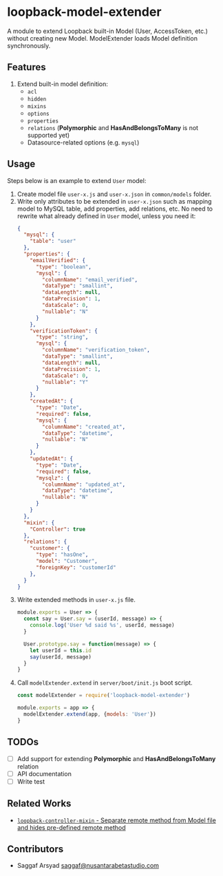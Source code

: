 # loopback-model-extender

A module to extend Loopback built-in Model (User, AccessToken, etc.) without creating new Model. ModelExtender loads Model definition synchronously.

## Features
1. Extend built-in model definition:
    - `acl`
    - `hidden`
    - `mixins`
    - `options`
    - `properties`
    - `relations` (**Polymorphic** and **HasAndBelongsToMany** is not supported yet)
    - Datasource-related options (e.g. `mysql`)

## Usage

Steps below is an example to extend `User` model:

1. Create model file `user-x.js` and `user-x.json` in `common/models` folder.
1. Write only attributes to be extended in `user-x.json` such as mapping model to MySQL table, add properties, add relations, etc. No need to rewrite what already defined in `User` model, unless you need it: 
    ```json
    {
      "mysql": {
        "table": "user"
      },
      "properties": {
        "emailVerified": {
          "type": "boolean",
          "mysql": {
            "columnName": "email_verified",
            "dataType": "smallint",
            "dataLength": null,
            "dataPrecision": 1,
            "dataScale": 0,
            "nullable": "N"
          }
        },
        "verificationToken": {
          "type": "string",
          "mysql": {
            "columnName": "verification_token",
            "dataType": "smallint",
            "dataLength": null,
            "dataPrecision": 1,
            "dataScale": 0,
            "nullable": "Y"
          }
        },
        "createdAt": {
          "type": "Date",
          "required": false,
          "mysql": {
            "columnName": "created_at",
            "dataType": "datetime",
            "nullable": "N"
          }
        },
        "updatedAt": {
          "type": "Date",
          "required": false,
          "mysqlz": {
            "columnName": "updated_at",
            "dataType": "datetime",
            "nullable": "N"
          }
        }
      },
      "mixin": {
        "Controller": true
      },
      "relations": {
        "customer": {
          "type": "hasOne",
          "model": "Customer",
          "foreignKey": "customerId"
        },
      }
    }
    ```
1. Write extended methods in `user-x.js` file.
    ```javascript
    module.exports = User => {
      const say = User.say = (userId, message) => {
        console.log('User %d said %s', userId, message)
      }

      User.prototype.say = function(message) => {
        let userId = this.id
        say(userId, message)
      }
    }
    ```
1. Call `modelExtender.extend` in `server/boot/init.js` boot script.
    ```javascript
    const modelExtender = require('loopback-model-extender')
    
    module.exports = app => {
      modelExtender.extend(app, {models: 'User'})
    }
    ```

## TODOs
- [ ] Add support for extending **Polymorphic** and **HasAndBelongsToMany** relation
- [ ] API documentation
- [ ] Write test

## Related Works
- [`loopback-controller-mixin` - Separate remote method from Model file and hides pre-defined remote method](https://www.npmjs.com/package/loopback-controller-mixin)

## Contributors
- Saggaf Arsyad <saggaf@nusantarabetastudio.com>

